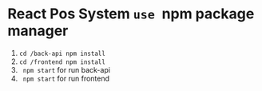 #  React Pos System ```use ```npm package manager 
1. ```cd /back-api npm install```
2. ```cd /frontend npm install ```
3. ``` npm start``` for run back-api
4. ``` npm start``` for run frontend
